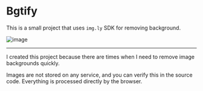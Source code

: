 # Bgtify

This is a small project that uses `img.ly` SDK for removing background. 

![image](https://github.com/maitzeth/bgtify/assets/8760358/69e81086-cc4e-4ff9-abc6-7c77bcabb788)

----

I created this project because there are times when I need to remove image backgrounds quickly.

Images are not stored on any service, and you can verify this in the source code. Everything is processed directly by the browser.
